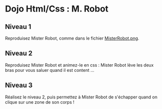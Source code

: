 # Dojo Html/Css : M. Robot

## Niveau 1

Reproduisez Mister Robot, comme dans le fichier <a href="MisterRobot.png" target="_blank">MisterRobot.png</a>.

## Niveau 2

Reproduisez Mister Robot et animez-le en css : Mister Robot lève les deux bras pour vous saluer quand il est content ...

## Niveau 3

Réalisez le niveau 2, puis permettez à Mister Robot de s'échapper quand on clique sur une zone de son corps !